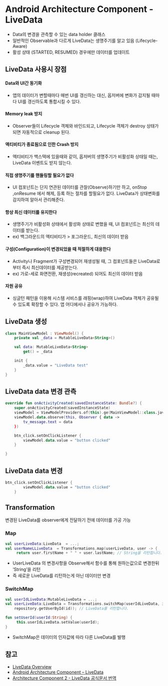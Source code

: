 # Android Architecture Component - LiveData
- Data의 변경을 관측할 수 있는 data holder 클래스
- 일반적인 Observable과 다르게 LiveData는 생명주기를 알고 있음 (Lifecycle-Aware)
- 활성 상태 (STARTED, RESUMED) 경우에만 데이터를 업데이트


## LiveData 사용시 장점
#### Data와 UI간 동기화
- 앱의 데이터가 변할때마다 매번 UI를 갱신하는 대신, 옵저버에 변화가 감지될 때마다 UI를 갱신하도록 통합시킬 수 있다.

#### Memory leak 방지
- Observer들이 Lifecycle 객체와 바인드되고, Lifecycle 객체가 destroy 상태가 되면 자동적으로 cleanup 된다.

#### 액티비티가 종료됨으로 인한 Crash 방지
- 엑티비티가 백스택에 있을때와 같이, 옵저버의 생명주기가 비활성화 상태일 때는, LiveData 이벤트도 받지 않는다.

#### 직접 생명주기를 핸들링할 필요가 없다
- UI 컴포넌트는 단지 연관된 데이터를 관찰(Observe)하기만 하고, onStop ,onResume 에서 해제, 등록 하는 절차를 할필요가 없다.
LiveData가 상태변화를 감지하여 알아서 관리해준다.

#### 항상 최신 데이터를 유지한다
- 생명주기가 비활성화 상태에서 활성화 상태로 변했을 때, UI 컴포넌트는 최신의 데이터를 받는다. 
- ex) 백그라운드의 엑티비티가 > 포그라운드, 최신의 데이터 받음

#### 구성(Configuration)이 변경되었을 때 적절하게 대응한다
- Activity나 Fragment가 구성변경되어 재생성될 때, 그 컴포넌트들은 LiveData로부터 즉시 최신데이터를 제공받는다.
- ex) 가로-세로 화면전환, 재생성(recreated) 되어도 최신의 데이터 받음

#### 자원 공유
- 싱글턴 패턴을 이용해 시스템 서비스를 래핑(wrap)하여 LiveData 객체가 공유될 수 있도록 확장할 수 있다. 앱 어디에서나 공유가 가능하다.


## LiveData 생성 
```kotlin
class MainViewModel : ViewModel() {
    private val _data = MutableLiveData<String>()

    val data: MutableLiveData<String>
        get() = _data

    init {
        _data.value = "LiveData test"
    }
}
```

## LiveData data 변경 관측
```kotlin
override fun onActivityCreated(savedInstanceState: Bundle?) {
    super.onActivityCreated(savedInstanceState)
    viewModel = ViewModelProviders.of(this).ge(MainViewModel::class.java)
    viewModel.data.observe(this, Observer { data ->
        tv_message.text = data
    })

    btn_click.setOnClickListener {
        viewModel.data.value = "button clicked"
    }

}
```

## LiveData data 변경
```kotlin
btn_click.setOnClickListener {
        viewModel.data.value = "button clicked"
    }
```     

## Transformation
변경된 LiveData를 observer에게 전달하기 전에 데이터를 가공 가능

### Map
```kotlin
val userLiveData:LiveData  = ...;
val userNameLLiveData  = Transformations.map(userLiveData, user -> {
     return user.firstName + " " + user.lastName; // String을 리턴합니다.
```
- UserLiveData 의 변경사항을 Observe해서 함수를 통해 원하는값으로 변경한뒤 ‘String’을 리턴
- 즉 새로운 LiveData를 리턴하는게 아닌 데이터만 변경

### SwitchMap
```kotlin
val userIdLiveData:MutableLiveData = ...;
val userLiveData:LiveData = Transformations.switchMap(userIdLiveData, id ->
    repository.getUserById(id)); // LiveData를 리턴합니다.

fun setUserId(userId:String) {
     this.userIdLiveData.setValue(userId);
}
```
- SwitchMap은 데이터의 인자값에 따라 다른 LiveData를 발행

## 참고
- [LiveData Overview](https://developer.android.com/topic/libraries/architecture/livedata.html)
- [Android Architecture Component – LiveData](https://www.charlezz.com/?p=363)
- [Architecture Component 2 - LiveData 공식문서 번역](http://dktfrmaster.blogspot.com/2018/02/livedata.html)
